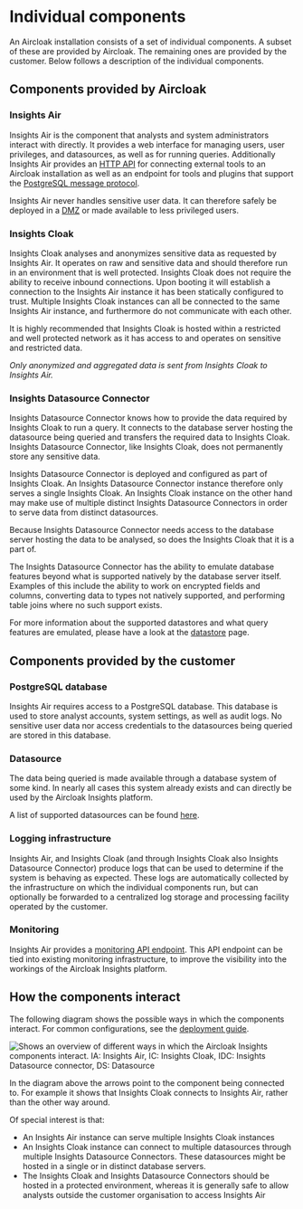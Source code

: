 # Individual components

An Aircloak installation consists of a set of individual components. A subset of these are provided by Aircloak. The
remaining ones are provided by the customer. Below follows a description of the individual components.

## Components provided by Aircloak

### Insights Air

Insights Air is the component that analysts and system administrators interact with directly. It provides a web
interface for managing users, user privileges, and datasources, as well as for running queries. Additionally Insights Air
provides an [HTTP API](api.md) for connecting external tools to an Aircloak installation as well as an endpoint for tools and
plugins that support the [PostgreSQL message protocol](api/psql.md).

Insights Air never handles sensitive user data. It can therefore safely be deployed in
a [DMZ](https://en.wikipedia.org/wiki/Perimeter_Network) or made available to less
privileged users.

### Insights Cloak

Insights Cloak analyses and anonymizes sensitive data as requested by Insights Air. It operates on raw and
sensitive data and should therefore run in an environment that is well protected. Insights Cloak does not require the
ability to receive inbound connections. Upon booting it will establish a connection to the Insights Air instance it has
been statically configured to trust. Multiple Insights Cloak instances can all be connected to the same Insights Air
instance, and furthermore do not communicate with each other.

It is highly recommended that Insights Cloak is hosted within a restricted and well protected network as it has access
to and operates on sensitive and restricted data.

_Only anonymized and aggregated data is sent from Insights Cloak to Insights Air._

### Insights Datasource Connector

Insights Datasource Connector knows how to provide the data required by Insights Cloak to run a query. It connects
to the database server hosting the datasource being queried and transfers the required data to Insights Cloak. Insights
Datasource Connector, like Insights Cloak, does not permanently store any sensitive data.

Insights Datasource Connector is deployed and configured as part of Insights Cloak. An Insights Datasource Connector
instance therefore only serves a single Insights Cloak. An Insights Cloak instance on the other hand may make use of
multiple distinct Insights Datasource Connectors in order to serve data from distinct datasources.

Because Insights Datasource Connector needs access to the database server hosting the data to be analysed,
so does the Insights Cloak that it is a part of.

The Insights Datasource Connector has the ability to emulate database features beyond what is supported natively by the
database server itself. Examples of this include the ability to work on encrypted fields and columns, converting data to
types not natively supported, and performing table joins where no such support exists.

For more information about the supported datastores and what query features are emulated, please have a look at the
[datastore](datastores.md) page.

## Components provided by the customer

### PostgreSQL database

Insights Air requires access to a PostgreSQL database. This database is used to store analyst accounts, system settings,
as well as audit logs. No sensitive user data nor access credentials to the datasources being queried are stored in this
database.

### Datasource

The data being queried is made available through a database system of some kind. In nearly all cases this system already
exists and can directly be used by the Aircloak Insights platform.

A list of supported datasources can be found [here](datastores.md).


### Logging infrastructure

Insights Air, and Insights Cloak (and through Insights Cloak also Insights Datasource Connector) produce logs that can
be used to determine if the system is behaving as expected. These logs are automatically collected by the infrastructure
on which the individual components run, but can optionally be forwarded to a centralized log storage and processing
facility operated by the customer.

### Monitoring

Insights Air provides a [monitoring API endpoint](ops/monitoring.html). This API endpoint can be tied into existing monitoring infrastructure, to improve
the visibility into the workings of the Aircloak Insights platform.


## How the components interact

The following diagram shows the possible ways in which the components interact. For common configurations, see the
[deployment guide](deployment.md).

![Shows an overview of different ways in which the Aircloak Insights components interact. IA: Insights Air, IC: Insights
Cloak, IDC: Insights Datasource connector, DS: Datasource](components/interactions.png)

In the diagram above the arrows point to the component being connected to.
For example it shows that Insights Cloak connects to Insights Air,
rather than the other way around.

Of special interest is that:

- An Insights Air instance can serve multiple Insights Cloak instances
- An Insights Cloak instance can connect to multiple datasources through
  multiple Insights Datasource Connectors. These datasources might be hosted in a
  single or in distinct database servers.
- The Insights Cloak and Insights Datasource Connectors should be hosted in a
  protected environment, whereas it is generally safe to allow analysts outside
  the customer organisation to access Insights Air
